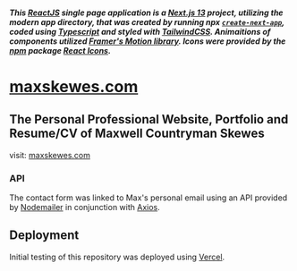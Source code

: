 ##### This [ReactJS](https://react.dev/) single page application is a [Next.js 13](https://nextjs.org/) project, utilizing the modern app directory, that was created by running npx [`create-next-app`](https://github.com/vercel/next.js/tree/canary/packages/create-next-app), coded using [Typescript](https://www.typescriptlang.org/) and styled with [TailwindCSS](https://tailwindcss.com/). Animaitions of components utilized [Framer's Motion library](https://www.framer.com/motion/animation/). Icons were provided by the [npm](https://www.npmjs.com/) package [React Icons](https://react-icons.github.io/react-icons/).

# [maxskewes.com](https://www.maxskewes.com/)
## The Personal Professional Website, Portfolio and Resume/CV of Maxwell Countryman Skewes
visit: [maxskewes.com](https://www.maxskewes.com/)

### API
The contact form was linked to Max's personal email using an API provided by [Nodemailer](https://nodemailer.com/) in conjunction with [Axios](https://axios-http.com/).


## Deployment
Initial testing of this repository was deployed using [Vercel](https://vercel.com/).
